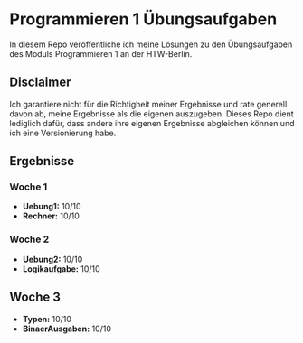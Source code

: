 # Programmieren 1 Übungsaufgaben

In diesem Repo veröffentliche ich meine Lösungen zu den Übungsaufgaben des Moduls Programmieren 1 an der HTW-Berlin.

## Disclaimer

Ich garantiere nicht für die Richtigheit meiner Ergebnisse und rate generell davon ab, meine Ergebnisse als die eigenen auszugeben. Dieses Repo dient lediglich dafür, dass andere ihre eigenen Ergebnisse abgleichen können und ich eine Versionierung habe.

## Ergebnisse

### Woche 1

- **Uebung1:** 10/10
- **Rechner:** 10/10

### Woche 2

- **Uebung2:** 10/10
- **Logikaufgabe:** 10/10

## Woche 3

- **Typen:** 10/10
- **BinaerAusgaben:** 10/10

